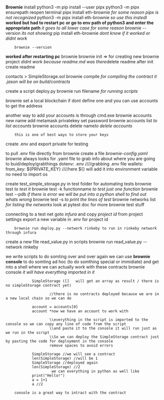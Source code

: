 **Brownie**
    install
        python3 -m pip install --user pipx
        python3 -m pipx ensurepath
        reopen terminal
        pipx install eth-brownie *for some reason pipx is not recognized*
        python3 -m pipx install eth-brownie *so use this instedI* **worked but had to restart pc**
        **or go to env path of python3 and enter the appropriate path** 
        *it goes to all lower case for some reason*
        brownie --version *its not showing*
        pip install eth-brownie *dont know if it worked or didnt work*

        brownie --version
**worked after restarting pc**
        brownie
        brownie init => for creating new brownie project
        *didnt work because readme.md was there*delete readme after init create readme

contacts > SimpleStorage.sol
        brownie compile *for compiling the contract it .jason will be on build/contracts*

create a script deploy.py
        brownie run filename *for running scripts*

brownie set a local blockchain if dont define one
and you can use accounts to get the address

another way to add your accounts is through cmd.exe
        brownie accounts new name
                add metamask privatekey
                set password
        brownie accounts list *to list accounts*
        brownie accounts delete name*to delete accounts*

        this is one of best ways to store your keys

create .env and export private for testing 

to pull .env file directly from brownie
        create a file *brownie-config.yaml*
        brownie always looks for .yaml file to grab info about where 
        you are going to buid/deploy/grabthings
        dotenv: .env ////grabbing .env file
        wallets:
                from_key: ${PRIVATE_KEY} ////here ${} will add it into environment variable no need to import os

create test_simple_storage.py in test folder for automating tests
        brownie test *to test it*
        brownie test -k functionname *to test just one function*
        brownie test --pdb *if there is error we will be put into a python shell to find out whats wrong*
        brownie test -s *to print the lines of test*
        brownie networks list *for listing the networks*
                look at pytest doc for more brownie test stuff

connecting to a test net
        goto *infura* and copy *project id* from project settings
        export a new variable in .env for project id
        
        brownie run deploy.py --network rinkeby to run in rinkeby network through infura

create a new file read_value.py in scripts
        brownie run read_value.py --network rinkeby

we write scripts to do somting over and over again
we can use **brownie console** to do somting ad hoc (to do somthing special or immidiate)
and get into a shell where we can actually work with these contracts
        brownie console *it will have everything imported in it*

                SimpleStorage ([]   will get an array as result / there is no simpleStorage contract yet)
                        
                        //there is no contracts deployed because we are in a new local chain so we can do

                account = accounts[0]
                account *now we have an account to work with

                        \\everything in the script is imported to the console so we can copy any line of code from the script
                        \\and paste it to the console it will run just as we run in the script
                        \\So we can deploy the SimpleStorage contract just by pasting the code for deployment in the console
                        remove spaces to avoid errors

                SimpleStorage //we will see a contract 
                len(SimpleStorage) //will be 1
                SimpleStorage //deployed again
                len(SimpleStorage) //2
                         we can everything in python as well like
                print("Hello!")
                a = 1+1
                a //2

        console is a great way to intract with the contract
